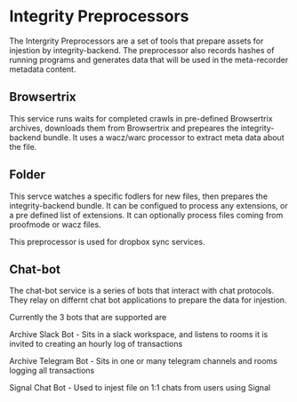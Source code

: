 # Integrity Preprocessors

The Intergrity Preprocessors are a set of tools that prepare assets for injestion by integrity-backend. The preprocessor also records hashes of running programs and generates data that will be used in the meta-recorder metadata content.

## Browsertrix

This service runs waits for completed crawls in pre-defined Browsertrix archives, downloads them from Browsertrix and prepeares the integrity-backend bundle. It uses a wacz/warc processor to extract meta data about the file.

## Folder

This servce watches a specific fodlers for new files, then prepares the integrity-backend bundle. It can be configued to process any extensions, or a pre defined list of extensions. It can optionally process files coming from proofmode or wacz files.

This preprocessor is used for dropbox sync services.

## Chat-bot

The chat-bot service is a series of bots that interact with chat protocols. They relay on differnt chat bot applications to prepare the data for injestion.

Currently the 3 bots that are supported are

Archive Slack Bot - Sits in a slack workspace, and listens to rooms it is invited to creating an hourly log of transactions

Archive Telegram Bot - Sits in one or many telegram channels and rooms logging all transactions

Signal Chat Bot - Used to injest file on 1:1 chats from users using Signal 